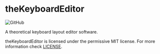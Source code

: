 # theKeyboardEditor

![GitHub](https://img.shields.io/github/license/theKeyboardEditor/theKeyboardEditor?style=for-the-badge)

A theoretical keyboard layout editor software.

theKeyboardEditor is licensed under the permissive MIT license. For more information check [LICENSE](https://raw.githubusercontent.com/theKeyboardEditor/theKeyboardEditor/master/LICENSE).
